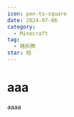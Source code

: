 ```yaml
---
icon: pen-to-square
date: 2024-07-06
category:
  - Minecraft
tag:
  - 瞎折腾
star: 哈
---
```


# aaa
aaaa
